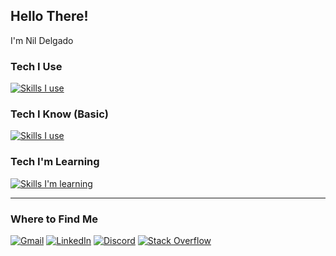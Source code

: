 ## Hello There!

I'm Nil Delgado

### Tech I Use

[![Skills I use](https://skillicons.dev/icons?i=html,css,bootstrap,tailwind,vscode,sublime,figma,photoshop,illustrator,premiere,blender)](https://skillicons.dev)

### Tech I Know (Basic)

[![Skills I use](https://skillicons.dev/icons?i=js,mysql,xd)](https://skillicons.dev)

### Tech I'm Learning

[![Skills I'm learning](https://skillicons.dev/icons?i=cpp,obsidian,markdown,latex,git,unreal)](https://skillicons.dev)

---

### Where to Find Me

[![Gmail](https://img.shields.io/badge/gmail-%23EA4335?style=for-the-badge&logo=gmail&logoColor=white)](mailto:nildruiz@gmail.com)
[![LinkedIn](https://img.shields.io/badge/linkedin-%230a66c2?style=for-the-badge&logoColor=white)](https://www.linkedin.com/in/nil-delgado)
[![Discord](https://img.shields.io/badge/discord-%235865F2?style=for-the-badge&logo=discord&logoColor=white)](https://discordapp.com/users/680762492636364862)
[![Stack Overflow](https://img.shields.io/badge/stackoverflow-%23F58025?style=for-the-badge&logo=stackoverflow&logoColor=white)](https://stackoverflow.com/users/31519654/soku)

